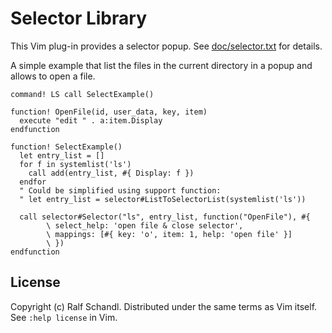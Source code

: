 
# Selector Library

This Vim plug-in provides a selector popup. See
[doc/selector.txt](doc/selector.txt) for details.

A simple example that list the files in the current directory in a popup and
allows to open a file.

```
command! LS call SelectExample()

function! OpenFile(id, user_data, key, item)
  execute "edit " . a:item.Display
endfunction

function! SelectExample()
  let entry_list = []
  for f in systemlist('ls')
    call add(entry_list, #{ Display: f })
  endfor
  " Could be simplified using support function:
  " let entry_list = selector#ListToSelectorList(systemlist('ls'))

  call selector#Selector("ls", entry_list, function("OpenFile"), #{
        \ select_help: 'open file & close selector',
        \ mappings: [#{ key: 'o', item: 1, help: 'open file' }]
        \ })
endfunction
```

## License

Copyright (c) Ralf Schandl.  Distributed under the same terms as Vim itself.
See `:help license` in Vim.

